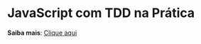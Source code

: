 # JavaScript com TDD na Prática

**Saiba mais**: [Clique aqui](https://www.udemy.com/js-com-tdd-na-pratica/)